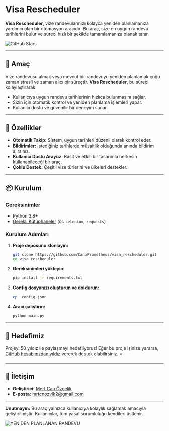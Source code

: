 
# Visa Rescheduler

**Visa Rescheduler**, vize randevularınızı kolayca yeniden planlamanıza yardımcı olan bir otomasyon aracıdır. Bu araç, size en uygun randevu tarihlerini bulur ve süreci hızlı bir şekilde tamamlamanıza olanak tanır.

![GitHub Stars](https://img.shields.io/github/stars/CanxPrometheus/visa_rescheduler?style=social)

---

## 🎯 Amaç
Vize randevusu almak veya mevcut bir randevuyu yeniden planlamak çoğu zaman stresli ve zaman alıcı bir süreçtir. **Visa Rescheduler**, bu süreci kolaylaştırarak:
- Kullanıcıya uygun randevu tarihlerinin hızlıca bulunmasını sağlar.
- Sizin için otomatik kontrol ve yeniden planlama işlemleri yapar.
- Kullanıcı dostu ve güvenilir bir deneyim sunar.

---

## 🚀 Özellikler
- **Otomatik Takip:** Sistem, uygun tarihleri düzenli olarak kontrol eder.
- **Bildirimler:** İstediğiniz tarihlerde müsaitlik olduğunda anında bildirim alırsınız.
- **Kullanıcı Dostu Arayüz:** Basit ve etkili bir tasarımla herkesin kullanabileceği bir araç.
- **Çoklu Destek:** Çeşitli vize türlerini ve ülkeleri destekler.

---

## 📦 Kurulum

### Gereksinimler
- Python 3.8+ 
- [Gerekli Kütüphaneler](requirements.txt) (ör. `selenium`, `requests`)

### Kurulum Adımları
1. **Proje deposunu klonlayın:**
   ```bash
   git clone https://github.com/CanxPrometheus/visa_rescheduler.git
   cd visa_rescheduler
   ```

2. **Gereksinimleri yükleyin:**
   ```bash
   pip install -r requirements.txt
   ```

3. **Config dosyanızı oluşturun ve doldurun:**
   ```bash
   cp  config.json
   ```

4. **Aracı çalıştırın:**
   ```bash
   python main.py
   ```

---

## 🌟 Hedefimiz
Projeyi 50 yıldız ile paylaşmayı hedefliyoruz! Eğer bu proje işinize yararsa, [GitHub hesabınızdan yıldız](https://github.com/CanxPrometheus/visa_rescheduler) vererek destek olabilirsiniz. ⭐

---

## 📧 İletişim
- **Geliştirici:** [Mert Can Özçelik](https://github.com/CanxPrometheus)
- **E-posta:** mrtcnozvlk2@gmail.com

---

**Unutmayın:** Bu araç yalnızca kullanıcıya kolaylık sağlamak amacıyla geliştirilmiştir. Kullanıcılar, tüm yasal sorumluluğu kendileri üstlenir.

![YENİDEN PLANLANAN RANDEVU](https://github.com/user-attachments/assets/3a5294ca-9e2e-4b44-b62b-ba352b18befd)




